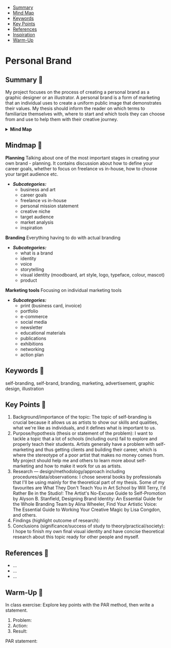 <!-- Table of Contents, in-page navigation -->

- [Summary](##summary)
- [Mind Map](##mind-map)
- [Keywords](##keywords)
- [Key Points](##key-points)
- [References](##references)
- [Inspiration](##inspiration)
- [Warm-Up](##warm-up)

# Personal Brand

## Summary 💐

My project focuses on the process of creating a personal brand as a graphic designer or an illustrator. A personal brand is a form of marketing that an individual uses to create a uniform public image that demonstrates their values. My thesis should inform the reader on which terms to familiarize themselves with, where to start and which tools they can choose from and use to help them with their creative journey. 

<!-- Disclosure widget, HTML in Markdown -->

<details>
  <summary><b>Mind Map</b></summary>
  <img alt="Gray box placeholder image, for position only." src="./img/thesis-mind-map.png">
</details>

## Mindmap 🌷

**Planning**
Talking about one of the most important stages in creating your own brand - planning. It contains discussion about how to define your career goals, whether to focus on freelance vs in-house, how to choose your target audience etc. 
 
  - ***Subcategories:***
    - business and art
    - career goals
    - freelance vs in-house
    - personal mission statement
    - creative niche
    - target audience
    - market analysis
    - inspiration

**Branding**
Everything having to do with actual branding
  
  - ***Subcategories:***
    - what is a brand
    - identity
    - voice 
    - storytelling
    - visual identity (moodboard, art style, logo, typeface, colour, mascot)
    - product
  
**Marketing tools**
Focusing on individual marketing tools
  
  - ***Subcategories:***
    - print (business card, invoice)
    - portfolio
    - e-commerce
    - social media
    - newsletter
    - educational materials
    - publications
    - exhibitions 
    - networking
    - action plan

## Keywords 🌻

self-branding, self-brand, branding, marketing, advertisement, graphic design, illustration

## Key Points 🌾

<!-- Key points; aim for **30–60 words** each. -->

1. Background/importance of the topic: The topic of self-branding is crucial because it allows us as artists to show our skills and qualities, what we're like as individuals, and it defines what is important to us.
3. Purpose/hypothesis (thesis or statement of the problem): I want to tackle a topic that a lot of schools (including ours) fail to explore and properly teach their students. Artists generally have a problem with self-marketing and thus getting clients and building their career, which is where the stereotype of a poor artist that makes no money comes from. My project should help me and others to learn more about self-marketing and how to make it work for us as artists.
5. Research — design/methodology/approach including procedures/data/observations: I chose several books by professionals that I'll be using mainly for the theoretical part of my thesis. Some of my favourites are What They Don't Teach You in Art School by Will Terry, I'd Rather Be in the Studio!: The Artist's No-Excuse Guide to Self-Promotion by Alyson B. Stanfield, Designing Brand Identity: An Essential Guide for the Whole Branding Team by Alina Wheeler, Find Your Artistic Voice: The Essential Guide to Working Your Creative Magic by Lisa Congdon, and others.
5. Findings (highlight outcome of research): 
6. Conclusions (significance/success of study to theory/practical/society): I hope to finish my own final visual identity and have concise theoretical research about this topic ready for other people and myself.

## References 🌿

<!-- Add reference list. See Reference List Style -->

- …
- …
- …

## Warm-Up 🍃

In class exercise: Explore key points with the PAR method, then write a statement.

1. Problem:
2. Action:
3. Result:

<!-- Put it all together in a statement -->

PAR statement:
